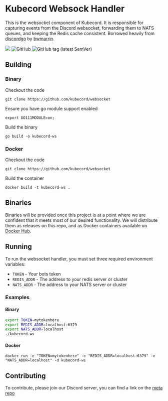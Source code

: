 # Kubecord Websock Handler
This is the websocket component of Kubecord.  It is responsible for capturing events from the Discord websocket,
forwarding them to NATS queues, and keeping the Redis cache consistent.  Borrowed heavily from [discordgo](https://github.com/bwmarrin/discordgo)
by [bwmarrin](https://github.com/bwmarrin).

[![](https://images.microbadger.com/badges/image/kubecord/websocket.svg)](https://microbadger.com/images/kubecord/websocket "Get your own image badge on microbadger.com")
![GitHub](https://img.shields.io/github/license/kubecord/websocket.svg)
![GitHub tag (latest SemVer)](https://img.shields.io/github/tag/kubecord/websocket.svg)


## Building

### Binary
Checkout the code
```
git clone https://github.com/kubecord/websocket
```

Ensure you have go module support enabled
```
export GO111MODULE=on;
```

Build the binary
```
go build -o kubecord-ws
```

### Docker

Checkout the code
```
git clone https://github.com/kubecord/websocket
```

Build the container
```
docker build -t kubecord-ws .
```

## Binaries
Binaries will be provided once this project is at a point where we are confident that it meets
most of our desired functionality.  We will distribute them as releases on this repo,
and as Docker containers available on [Docker Hub](https://hub.docker.com/r/kubecord/websocket).

## Running

To run the websocket handler, you must set three required environment variables:

- `TOKEN` - Your bots token
- `REDIS_ADDR` - The address to your redis server or cluster
- `NATS_ADDR` - The address to your NATS server or cluster

### Examples

#### Binary
```sh
export TOKEN=mytokenhere
export REDIS_ADDR=localhost:6379
export NATS_ADDR=localhost
./kubecord-ws
```

#### Docker
```
docker run -e "TOKEN=mytokenhere" -e "REDIS_ADDR=localhost:6379" -e "NATS_ADDR=localhost" -d kubecord-ws
```

## Contributing

To contribute, please join our Discord server, you can find a link on the
 [meta repo](https://github.com/kubecord/Kubecord)
